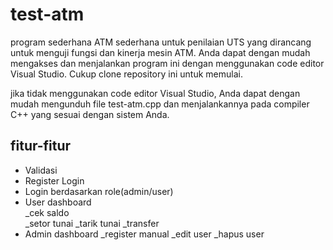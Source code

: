 # test-atm
program sederhana ATM sederhana untuk penilaian UTS yang dirancang untuk menguji
fungsi dan kinerja mesin ATM. Anda dapat dengan mudah mengakses dan menjalankan 
program ini dengan menggunakan code editor Visual Studio. Cukup clone repository
ini untuk memulai.

jika tidak menggunakan code editor Visual Studio, Anda dapat dengan mudah mengunduh
file test-atm.cpp dan menjalankannya pada compiler C++ yang sesuai dengan sistem Anda.

## fitur-fitur
* Validasi
* Register Login
* Login berdasarkan role(admin/user)
* User dashboard		
	_cek saldo	
	_setor tunai
	_tarik tunai
	_transfer
* Admin dashboard
	_register manual
	_edit user
	_hapus user